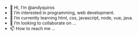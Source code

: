 - 👋 Hi, I’m @andyquiros
- 👀 I’m interested in programming, web development.
- 🌱 I’m currently learning html, css, javascript, node, vue, java.
- 💞️ I’m looking to collaborate on ...
- 📫 How to reach me ...

<!---
andyquiros/andyquiros is a ✨ special ✨ repository because its `README.md` (this file) appears on your GitHub profile.
You can click the Preview link to take a look at your changes.
--->

